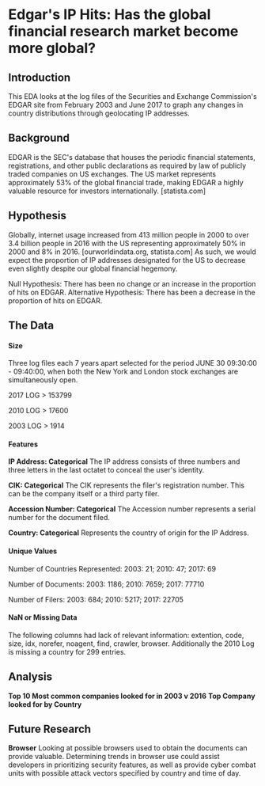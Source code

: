 # Edgar's IP Hits: Has the global financial research market become more global?

## Introduction
This EDA looks at the log files of the Securities and Exchange Commission's EDGAR site from February 2003 and June 2017 to graph any changes in country distributions through geolocating IP addresses.

## Background
EDGAR is the SEC's database that houses the periodic financial statements, registrations, and other public declarations as required by law of publicly traded companies on US exchanges.  The US market represents approximately 53% of the global financial trade, making EDGAR a highly valuable resource for investors internationally. [statista.com] 

## Hypothesis
Globally, internet usage increased from 413 million people in 2000 to over 3.4 billion people in 2016 with the US representing approximately 50% in 2000 and 8% in 2016. [ourworldindata.org, statista.com] As such, we would expect the proportion of IP addresses designated for the US to decrease even slightly despite our global financial hegemony. 

Null Hypothesis: There has been no change or an increase in the proportion of hits on EDGAR.
Alternative Hypothesis: There has been a decrease in the proportion of hits on EDGAR.

## The Data
#### Size
Three log files each 7 years apart selected for the period JUNE 30 09:30:00 - 09:40:00, when both the New York and London stock exchanges are simultaneously open. 

2017 LOG > 153799

2010 LOG >  17600

2003 LOG >   1914

#### Features
**IP Address: Categorical**
The IP address consists of three numbers and three letters in the last octatet to conceal the user's identity.

**CIK: Categorical** 
The CIK represents the filer's registration number. This can be the company itself or a third party filer.

**Accession Number: Categorical**
The Accession number represents a serial number for the document filed. 

**Country: Categorical**
Represents the country of origin for the IP Address.

#### Unique Values
Number of Countries Represented: 2003: 21; 2010: 47; 2017: 69

Number of Documents: 2003: 1186; 2010: 7659; 2017: 77710

Number of Filers: 2003: 684; 2010: 5217; 2017: 22705

#### NaN or Missing Data
The following columns had lack of relevant information: extention, code, size, idx, norefer, noagent, find, crawler, browser.
Additionally the 2010 Log is missing a country for 299 entries.
## Analysis

**Top 10 Most common companies looked for in 2003 v 2016**
**Top Company looked for by Country**

## Future Research
**Browser** Looking at possible browsers used to obtain the documents can provide valuable. Determining trends in browser use could assist developers in prioritizing security features, as well as provide cyber combat units with possible attack vectors specified by country and time of day. 
